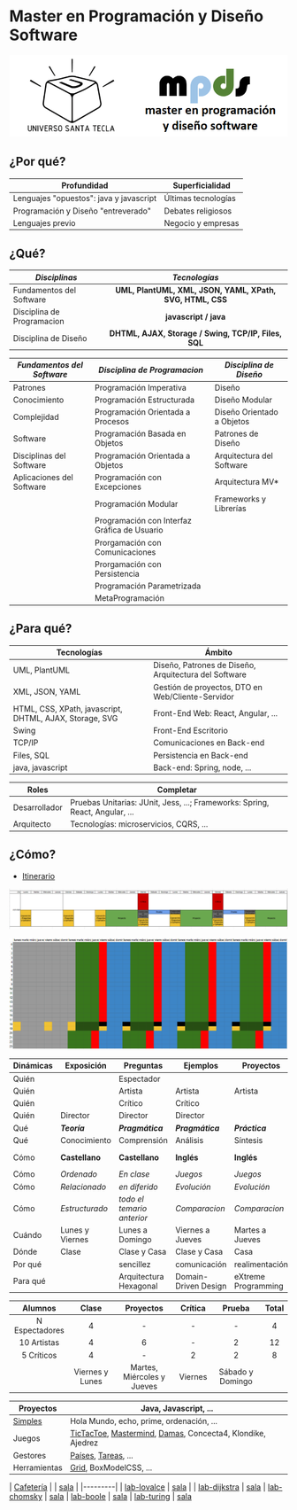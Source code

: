 # Master en Programación y Diseño Software

![logo](../images/logo.png "logo")

## ¿Por qué?

| Profundidad |  Superficialidad |
|-------------------------------------------|-------------------------------------|
| Lenguajes "opuestos": java y javascript |  Últimas tecnologías |
| Programación y Diseño "entreverado" | Debates religiosos |
| Lenguajes previo | Negocio y empresas |

## ¿Qué?

|  ___Disciplinas___  | ___Tecnologías___ |
|---------------|  :-----: |
| Fundamentos del Software | **UML, PlantUML, XML, JSON, YAML, XPath, SVG, HTML, CSS**   |
|  Disciplina de Programacion  | **javascript / java**  |
| Disciplina de Diseño   | **DHTML, AJAX, Storage / Swing, TCP/IP, Files, SQL**  |

| ___Fundamentos del Software___   | ___Disciplina de Programacion___   | ___Disciplina de Diseño___   |
|----------------------------------|------------------------------------|------------------------------|
| Patrones | Programación Imperativa | Diseño    | 
| Conocimiento   | Programación Estructurada   | Diseño Modular   | 
| Complejidad   | Programación Orientada a Procesos   |  Diseño Orientado a Objetos  | 
|  Software  | Programación Basada en Objetos   |  Patrones de Diseño  | 
| Disciplinas del Software   | Programación Orientada a Objetos   | Arquitectura del Software   | 
| Aplicaciones del Software   | Programación con Excepciones   | Arquitectura MV* | 
|    | Programación Modular  | Frameworks y Librerías   | 
|    | Programación con Interfaz Gráfica de Usuario    |    | 
|    | Prorgamación con Comunicaciones  |    | 
|    | Prorgamación con Persistencia   |    | 
|    | Programación Parametrizada    |    | 
|    | MetaProgramación  |    | 

## ¿Para qué?

| Tecnologías | Ámbito |
|------|-------|
| UML, PlantUML | Diseño, Patrones de  Diseño, Arquitectura del Software |
| XML, JSON, YAML | Gestión de proyectos, DTO en Web/Cliente-Servidor |
| HTML, CSS, XPath, javascript, DHTML, AJAX, Storage, SVG | Front-End Web: React, Angular, ... |
| Swing | Front-End Escritorio |
| TCP/IP | Comunicaciones en Back-end |
| Files, SQL | Persistencia en Back-end |
| java, javascript | Back-end: Spring, node, ... |

| Roles | Completar |
|-----|-----|
| Desarrollador | Pruebas Unitarias: JUnit, Jess, ...; Frameworks: Spring, React, Angular, ... |
| Arquitecto | Tecnologías: microservicios, CQRS, ... |

## ¿Cómo?

- [Itinerario](../README.md)

![cronograma](/images/cronograma.png)

[//]: <> (La imagen esta tomada desde https://docs.google.com/spreadsheets/d/1Bf76Kwwq2LgFD-CDOsWngyGrCMHgpqPwAgtCFUtm-yI/edit#gid=1643112534)

![cronograma](/images/cronograma2.png)

[//]: <> (La imagen esta tomada desde https://docs.google.com/spreadsheets/d/1Bf76Kwwq2LgFD-CDOsWngyGrCMHgpqPwAgtCFUtm-yI/edit#gid=1106487868)

| **Dinámicas**   | **Exposición**   | **Preguntas**   | **Ejemplos**   | **Proyectos**   | **Crítica**   | **Prueba**   | **Corrección**   |
|----|----|----|----|----|----|----|----|
| Quién |  | Espectador |    |    |    |    |    | 
| Quién |  | Artista | Artista   | Artista |  |  Artista | |
| Quién | | Crítico  | Crítico   |    |  Crítico | Crítico |    |
| Quién |Director | Director | Director   |    |    |    | Director |
| Qué |___Teoría___ | ___Pragmática___ | ___Pragmática___ | ___Práctica___ | ___Todo___   | ___Todo___   | ___Todo___  |
| Qué | Conocimiento | Comprensión | Análisis | Síntesis |Evaluación |Evaluación | Evaluación |
| Cómo | **Castellano** | **Castellano** | **Inglés** | **Inglés** | **Castellano e inglés**   | **Castellano e inglés** | **Castellano e inglés**  |
| Cómo | _Ordenado_ | _En clase_ | _Juegos_ | _Juegos_ |  _sin notas_  | _sin notas_ |  _sin notas_  |
| Cómo | _Relacionado_ | _en diferido_ | _Evolución_ | _Evolución_ |  _razonar_  | _razonar_ |  _razonar_  |
| Cómo | _Estructurado_ | _todo el temario anterior_ | _Comparacion_ | _Comparacion_ | _respuestas abierto_ | _respuestas abierto_  |  _respuestas abierto_  |
| Cuándo | Lunes y Viernes | Lunes a Domingo | Viernes a Jueves | Martes a Jueves  | Viernes  | Sábado y Domingo | Viernes y Lunes |
| Dónde | Clase | Clase y Casa | Clase y Casa | Casa  | Casa | Casa | Clase |
|Por qué|   | sencillez | comunicación | realimentación | coraje | respeto |     |
| Para qué |    |Arquitectura Hexagonal | Domain-Driven Design | eXtreme Programming | Test-Driven Development| Refactoring |    |


| Alumnos | Clase | Proyectos | Crítica | Prueba | Total |
| :--: | :--: | :--: | :--: | :--: | :--: |
| N Espectadores |  4  |  -  |  -  |  -  |  4  |
| 10 Artistas | 4   |  6 |  -  | 2   |  12  |
| 5 Críticos |  4  |  -  |  2  |  2  |  8  |
|    | Viernes y Lunes | Martes, Miércoles y Jueves | Viernes |Sábado y Domingo  |     |

| Proyectos | Java, Javascript, ... | 
|-------|-------|
| [Simples](https://github.com/USantaTecla-0-domains/0-simpleDomains) | Hola Mundo, echo, prime, ordenación, ...
| Juegos | [TicTacToe](https://github.com/USantaTecla-0-domains/game-ticTacToe), [Mastermind](https://github.com/USantaTecla-0-domains/game-mastermind), [Damas](https://github.com/USantaTecla-0-domains/game-draughts), Concecta4, Klondike, Ajedrez | Evoluciones |
| Gestores | [Países](https://github.com/USantaTecla-0-domains/manager-countries), [Tareas](https://github.com/USantaTecla-0-domains/manager-tasks), ... | Evoluciones |
| Herramientas | [Grid](https://github.com/USantaTecla-0-domains/tool-grid/tree/master/docs), BoxModelCSS, ... | Evoluciones |

| [Cafetería](https://github.com/USantaTecla-ed-mpds/cafeteria) | | [sala](https://meet.jit.si/lab-lovalace) |
|---------|
| [lab-lovalce](https://github.com/USantaTecla-ed-mpds/lab-lovalace) | [sala](https://meet.jit.si/lab-lovalace) |
| [lab-dijkstra](https://github.com/USantaTecla-ed-mpds/lab-dijkstra) | [sala](https://meet.jit.si/lab-dijkstra)
| [lab-chomsky](https://github.com/USantaTecla-ed-mpds/lab-chomsky) | [sala](https://meet.jit.si/lab-chomsky)
| [lab-boole](https://github.com/USantaTecla-ed-mpds/lab-boole) | [sala](https://meet.jit.si/lab-boole)
| [lab-turing](https://github.com/USantaTecla-ed-mpds/lab-turing) | [sala](https://meet.jit.si/lab-turing)

